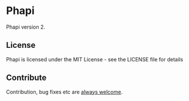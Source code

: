 # Phapi
Phapi version 2.

## License
Phapi is licensed under the MIT License - see the LICENSE file for details

## Contribute
Contribution, bug fixes etc are [always welcome](https://github.com/ahinko/phapi/issues/new).
